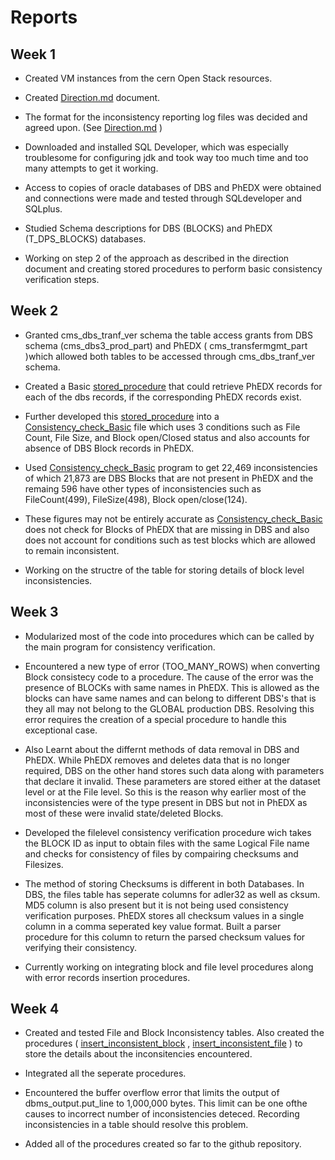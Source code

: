 # Reports

## Week 1

* Created VM instances from the cern Open Stack resources.

* Created [Direction.md](https://github.com/aerophile/DBConsistencyCheck/blob/master/Direction.md) document.

* The format for the inconsistency reporting log files was decided and agreed upon. (See [Direction.md](https://github.com/aerophile/DBConsistencyCheck/blob/master/Direction.md) )

* Downloaded and installed SQL Developer, which was especially troublesome for configuring jdk and took way too much time and too many attempts to get it working.

* Access to copies of oracle databases of DBS and PhEDX were obtained and connections were made and tested through SQLdeveloper and SQLplus.

* Studied Schema descriptions for DBS (BLOCKS) and PhEDX (T\_DPS\_BLOCKS) databases.   


* Working on step 2 of the approach as described in the direction document and creating stored procedures to perform basic consistency verification steps.

## Week 2

* Granted cms\_dbs\_tranf\_ver schema the table access grants from DBS schema (cms\_dbs3\_prod\_part) and PhEDX ( cms\_transfermgmt\_part )which allowed both tables to be accessed through cms\_dbs\_tranf\_ver schema.

* Created a Basic [stored\_procedure](https://github.com/aerophile/DBConsistencyCheck/blob/master/stored\_procedure) that could retrieve PhEDX records for each of the dbs records, if the corresponding PhEDX records exist.

* Further developed this [stored\_procedure](https://github.com/aerophile/DBConsistencyCheck/blob/master/stored\_procedure) into a [Consistency\_check\_Basic]( https://github.com/aerophile/DBConsistencyCheck/blob/master/Consistency\_check\_Basic.sql ) file which uses 3 conditions such as File Count, File Size, and Block open/Closed status and also accounts for absence of DBS Block records in PhEDX.

* Used  [Consistency\_check\_Basic](https://github.com/aerophile/DBConsistencyCheck/blob/master/Consistency\_check\_Basic.sql) program to get 22,469 inconsistencies of which 21,873 are DBS Blocks that are not present in PhEDX and the remaing 596 have other types of inconsistencies such as FileCount(499), FileSize(498), Block open/close(124).

* These figures may not be entirely accurate as [Consistency\_check\_Basic](https://github.com/aerophile/DBConsistencyCheck/blob/master/Consistency\_check\_Basic.sql) does not check for Blocks of PhEDX that are missing in DBS and also does not account for conditions such as test blocks which are allowed to remain inconsistent.

* Working on the structre of the table for storing details of block level inconsistencies.

## Week 3

* Modularized most of the code into procedures which can be called by the main program for consistency verification. 

* Encountered a new type of error (TOO_MANY_ROWS) when converting Block consistecy code to a procedure. The cause of the error was the presence of BLOCKs with same names in PhEDX. This is allowed as the blocks can have same names and can belong to different DBS's that is they all may not belong to the GLOBAL production DBS. Resolving this error requires the creation of a special procedure to handle this exceptional case.

* Also Learnt about the differnt methods of data removal in DBS and PhEDX. While PhEDX removes and deletes data that is no longer required, DBS on the other hand stores such data along with parameters that declare it invalid. These parameters are stored either at the dataset level or at the File level. So this is the reason why earlier most of the inconsistencies were of the type present in DBS but not in PhEDX as most of these were invalid state/deleted Blocks.   

* Developed the filelevel consistency verification procedure  wich takes the BLOCK ID as input to obtain files with the same Logical File name and checks for consistency of files by compairing checksums and Filesizes.

* The method of storing Checksums is different in both Databases. In DBS, the files table has seperate columns for adler32 as well as cksum. MD5 column is also present but it is not being used consistency verification purposes. PhEDX stores all checksum values in a single column in a comma seperated key value format. Built a parser procedure for this column to return the parsed checksum values for verifying their consistency.

* Currently working on integrating block and file level procedures along with error records insertion procedures.

## Week 4

* Created and tested File and Block Inconsistency tables. Also created the procedures ( [insert\_inconsistent\_block]() , [insert\_inconsistent\_file]() ) to store the details about the inconsitencies encountered. 

* Integrated all the seperate procedures.

* Encountered the buffer overflow error that limits the output of dbms_output.put_line to 1,000,000 bytes. This limit can be one ofthe causes to incorrect number of inconsistencies deteced. Recording inconsistencies in a table should resolve this problem.

* Added all of the procedures created so far to the github repository.






